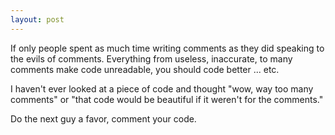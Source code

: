 ```yaml
---
layout: post
---
```

If only people spent as much time writing comments as they did speaking to the evils of comments. Everything from useless, inaccurate, to many comments make code unreadable, you should code better ... etc.

I haven't ever looked at a piece of code and thought "wow, way too many comments" or "that code would be beautiful if it weren't for the comments."

Do the next guy a favor, comment your code.

